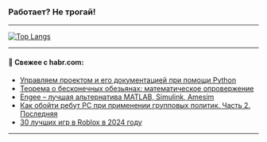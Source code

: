 ### Работает? Не трогай!

---
<!--
#### 🛠️ Technical stack:

![Java](https://img.shields.io/badge/Java-informational?logo=Oracle&style=flat&logoColor=white&color=FF4500)
![Kotlin](https://img.shields.io/badge/Kotlin-informational?logo=Kotlin&style=flat&logoColor=white&color=774D97)
![TS](https://img.shields.io/badge/TypeScript-informational?logo=typeScript&style=flat&logoColor=black&color=017acc)
![Python](https://img.shields.io/badge/Python-informational?logo=Python&style=flat&logoColor=black&color=ffdd54) <br>
![Spring](https://img.shields.io/badge/Spring-informational?logo=Spring&style=flat&logoColor=white&color=6DB33F) 
![SpringBoot](https://img.shields.io/badge/SpringBoot-informational?logo=SpringBoot&style=flat&logoColor=white&color=6DB33F)
![Nest](https://img.shields.io/badge/NestJS-informational?logo=NestJS&style=flat&logoColor=white&color=E0234E) 
![NodeJS](https://img.shields.io/badge/NodeJS-informational?logo=node.js&style=flat&logoColor=white&color=70A760)<br>
![PostgreSQL](https://img.shields.io/badge/PostgreSQL-informational?logo=PostgreSQL&style=flat&logoColor=white&color=DAA520)
![MongoDB](https://img.shields.io/badge/MongoDB-informational?logo=MongoDB&style=flat&logoColor=white&color=870000)
![Apache](https://img.shields.io/badge/Apache-informational?logo=apache&style=flat&logoColor=white&color=f74e28)

___ 
-->

<!--- #### 🛠️ : --->

[![Top Langs](https://github-readme-stats-82jvfl3w3-advtsettinggmailcoms-projects.vercel.app/api/top-langs/?username=zloylis&langs_count=10&hide_title=true&title_color=e6edf3&size_weight=0.5&count_weight=0.5&layout=compact&hide_progress=true&hide_border=true&theme=dracula)](https://github.com/zloylis)

<!---


####  :octocat:&nbsp;&nbsp; Статистика:

![GitHub stats](https://github-readme-stats-u2qms2cxw-advtsettinggmailcoms-projects.vercel.app/api?username=zloylis&show_icons=true&hide_border=true&theme=dracula&title_color=e6edf3&include_all_commits=true&count_private=true&hide_rank=false&hide_title=true&rank_icon=github)
-->
---

#### 💬 Свежее с habr.com:

<!-- BLOG-POST-LIST:START -->
- [Управляем проектом и его документацией при помощи Python](https://habr.com/ru/companies/timeweb/articles/848584/?utm_source=habrahabr&utm_medium=rss&utm_campaign=848584)
- [Теорема о бесконечных обезьянах: математическое опровержение](https://habr.com/ru/companies/ua-hosting/articles/855894/?utm_source=habrahabr&utm_medium=rss&utm_campaign=855894)
- [Engee – лучшая альтернатива MATLAB, Simulink, Amesim](https://habr.com/ru/companies/etmc_exponenta/articles/854554/?utm_source=habrahabr&utm_medium=rss&utm_campaign=854554)
- [Как обойти ребут РС при применении групповых политик. Часть 2. Последняя](https://habr.com/ru/articles/856394/?utm_source=habrahabr&utm_medium=rss&utm_campaign=856394)
- [30 лучших игр в Roblox в 2024 году](https://habr.com/ru/companies/pixel_study/articles/856386/?utm_source=habrahabr&utm_medium=rss&utm_campaign=856386)
<!-- BLOG-POST-LIST:END -->

---
